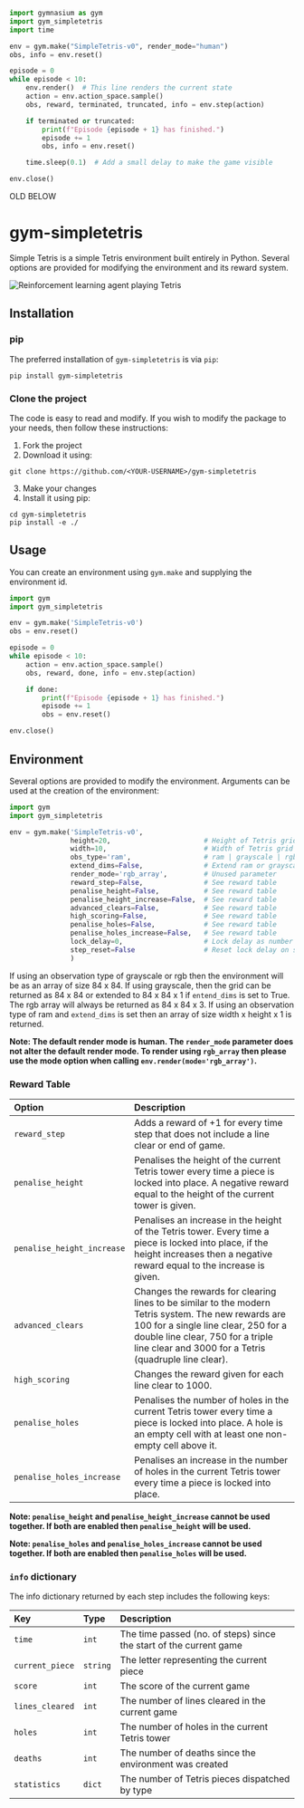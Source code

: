 ```python
import gymnasium as gym
import gym_simpletetris
import time

env = gym.make("SimpleTetris-v0", render_mode="human")
obs, info = env.reset()

episode = 0
while episode < 10:
    env.render()  # This line renders the current state
    action = env.action_space.sample()
    obs, reward, terminated, truncated, info = env.step(action)

    if terminated or truncated:
        print(f"Episode {episode + 1} has finished.")
        episode += 1
        obs, info = env.reset()

    time.sleep(0.1)  # Add a small delay to make the game visible

env.close()

```

OLD BELOW

# gym-simpletetris

Simple Tetris is a simple Tetris environment built entirely in Python. Several
options are provided for modifying the environment and its reward system.

![Reinforcement learning agent playing Tetris](.github/example_gif.gif)

## Installation

### pip

The preferred installation of `gym-simpletetris` is via `pip`:

```shell
pip install gym-simpletetris
```

### Clone the project

The code is easy to read and modify. If you wish to modify the package to your
needs, then follow these instructions:

1. Fork the project
2. Download it using:

```shell
git clone https://github.com/<YOUR-USERNAME>/gym-simpletetris
```

3. Make your changes
4. Install it using pip:

```shell
cd gym-simpletetris
pip install -e ./
```

## Usage

You can create an environment using `gym.make` and supplying the environment id.

```python
import gym
import gym_simpletetris

env = gym.make('SimpleTetris-v0')
obs = env.reset()

episode = 0
while episode < 10:
    action = env.action_space.sample()
    obs, reward, done, info = env.step(action)

    if done:
        print(f"Episode {episode + 1} has finished.")
        episode += 1
        obs = env.reset()

env.close()
```

## Environment

Several options are provided to modify the environment. Arguments can be used
at the creation of the environment:

```python
import gym
import gym_simpletetris

env = gym.make('SimpleTetris-v0',
               height=20,                       # Height of Tetris grid
               width=10,                        # Width of Tetris grid
               obs_type='ram',                  # ram | grayscale | rgb
               extend_dims=False,               # Extend ram or grayscale dimensions
               render_mode='rgb_array',         # Unused parameter
               reward_step=False,               # See reward table
               penalise_height=False,           # See reward table
               penalise_height_increase=False,  # See reward table
               advanced_clears=False,           # See reward table
               high_scoring=False,              # See reward table
               penalise_holes=False,            # See reward table
               penalise_holes_increase=False,   # See reward table
               lock_delay=0,                    # Lock delay as number of steps
               step_reset=False                 # Reset lock delay on step downwards
               )
```

If using an observation type of grayscale or rgb then the environment will be
as an array of size 84 x 84. If using grayscale, then the grid can be returned
as 84 x 84 or extended to 84 x 84 x 1 if `entend_dims` is set to True. The rgb
array will always be returned as 84 x 84 x 3. If using an observation type of
ram and `extend_dims` is set then an array of size width x height x 1 is
returned.

**Note: The default render mode is human. The `render_mode` parameter does not
alter the default render mode. To render using `rgb_array` then please use the
mode option when calling `env.render(mode='rgb_array')`.**

### Reward Table

| Option                     | Description                                                                                                                                                                                                                               |
| :------------------------- | :---------------------------------------------------------------------------------------------------------------------------------------------------------------------------------------------------------------------------------------- |
| `reward_step`              | Adds a reward of +1 for every time step that does not include a line clear or end of game.                                                                                                                                                |
| `penalise_height`          | Penalises the height of the current Tetris tower every time a piece is locked into place. A negative reward equal to the height of the current tower is given.                                                                            |
| `penalise_height_increase` | Penalises an increase in the height of the Tetris tower. Every time a piece is locked into place, if the height increases then a negative reward equal to the increase is given.                                                          |
| `advanced_clears`          | Changes the rewards for clearing lines to be similar to the modern Tetris system. The new rewards are 100 for a single line clear, 250 for a double line clear, 750 for a triple line clear and 3000 for a Tetris (quadruple line clear). |
| `high_scoring`             | Changes the reward given for each line clear to 1000.                                                                                                                                                                                     |
| `penalise_holes`           | Penalises the number of holes in the current Tetris tower every time a piece is locked into place. A hole is an empty cell with at least one non-empty cell above it.                                                                     |
| `penalise_holes_increase`  | Penalises an increase in the number of holes in the current Tetris tower every time a piece is locked into place.                                                                                                                         |

**Note: `penalise_height` and `penalise_height_increase` cannot be used together.
If both are enabled then `penalise_height` will be used.**

**Note: `penalise_holes` and `penalise_holes_increase` cannot be used together.
If both are enabled then `penalise_holes` will be used.**

### `info` dictionary

The info dictionary returned by each step includes the following keys:

| Key             | Type     | Description                                                        |
| :-------------- | :------- | :----------------------------------------------------------------- |
| `time`          | `int`    | The time passed (no. of steps) since the start of the current game |
| `current_piece` | `string` | The letter representing the current piece                          |
| `score`         | `int`    | The score of the current game                                      |
| `lines_cleared` | `int`    | The number of lines cleared in the current game                    |
| `holes`         | `int`    | The number of holes in the current Tetris tower                    |
| `deaths`        | `int`    | The number of deaths since the environment was created             |
| `statistics`    | `dict`   | The number of Tetris pieces dispatched by type                     |
